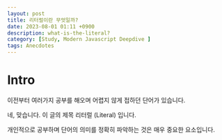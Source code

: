 ```yaml
---
layout: post
title: 리터럴이란 무엇일까?
date: 2023-08-01 01:11 +0900
description: what-is-the-literal?
category: [Study, Modern Javascript Deepdive ]
tags: Anecdotes
---
```


# Intro

이전부터 여러가지 공부를 해오며 어렵지 않게 접하던 단어가 있습니다.     

네, 맞습니다. 이 글의 제목 리터럴 (Literal) 입니다.

개인적으로 공부하며 단어의 의미를 정확히 파악하는 것은 매우 중요한 요소입니다.
